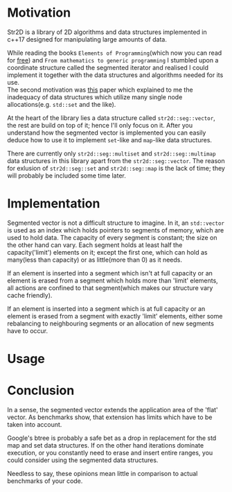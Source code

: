 # Motivation
Str2D is a library of 2D algorithms and data structures implemented in c++17 designed for manipulating large amounts of data. 

While reading the books `Elements of Programming`(which now you can read for [free](http://componentsprogramming.com/elements-of-programming-authors-edition/)) and `From mathematics to generic programming` I stumbled upon a coordinate structure called the segmented iterator and realised I could implement it together with the data structures and algorithms needed for its use.  
The second motivation was [this](https://www.google.com/url?sa=t&source=web&rct=j&url=https://people.freebsd.org/~lstewart/articles/cpumemory.pdf&ved=2ahUKEwirjajuv57jAhVrxKYKHbfvDV4QFjAAegQIAhAB&usg=AOvVaw3VY2lnCBaI-B57Dric65cb) paper which explained to me the inadequacy of data structures which utilize many single node allocations(e.g. `std::set` and the like).

At the heart of the library lies a data structure called `str2d::seg::vector`, the rest are build on top of it; hence I'll only focus on it. After you understand how the segmented vector is implemented you can easily deduce how to use it to implement `set`-like and `map`-like data structures.

There are currently only `str2d::seg::multiset` and `str2d::seg::multimap` data structures in this library apart from the `str2d::seg::vector`. 
The reason for exlusion of `str2d::seg::set` and `str2d::seg::map` is the lack of time; they will probably be included some time later.

# Implementation
Segmented vector is not a difficult structure to imagine. In it, an `std::vector` is used as an index which holds pointers to segments of memory, which are used to hold data. The capacity of every segment is constant; the size on the other hand can vary.
Each segment holds at least half the capacity('limit') elements on it; except the first one, which can hold as many(less than capacity) or as little(more than 0) as it needs.

If an element is inserted into a segment which isn't at full capacity or an element is erased from a segment which holds more than 'limit' elements, all actions are confined to that segment(which makes our structure vary cache friendly).

If an element is inserted into a segment which is at full capacity or an element is erased from a segment with exactly 'limit' elements, either some rebalancing to neighbouring segments or an allocation of new segments have to occur.


# Usage

# Conclusion
In a sense, the segmented vector extends the application area of the 'flat' vector. As benchmarks show, that extension has limits which have to be taken into account. 

Google's btree is probably a safe bet as a drop in replacement for the std map and set data structures. If on the other hand iterations dominate execution, or you constantly need to erase and insert entire ranges, you could consider using the segmented data structures. 

Needless to say, these opinions mean little in comparison to actual benchmarks of your code.
